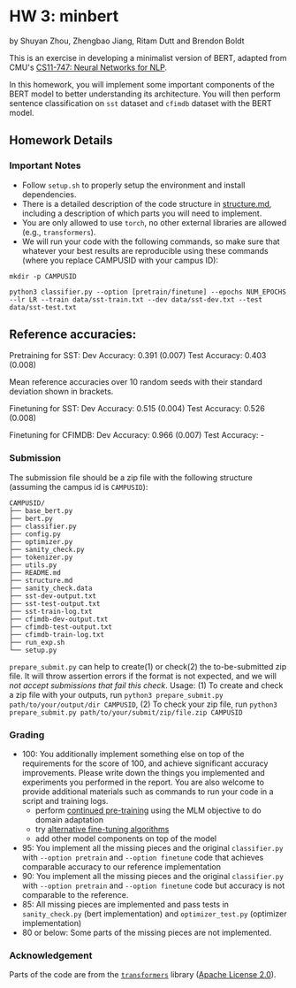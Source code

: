 # HW 3: minbert
by Shuyan Zhou, Zhengbao Jiang, Ritam Dutt and Brendon Boldt

This is an exercise in developing a minimalist version of BERT, adapted from CMU's [CS11-747: Neural Networks for NLP](http://www.phontron.com/class/nn4nlp2020/).

In this homework, you will implement some important components of the BERT model to better understanding its architecture. 
You will then perform sentence classification on ``sst`` dataset and ``cfimdb`` dataset with the BERT model.

## Homework Details

### Important Notes
* Follow `setup.sh` to properly setup the environment and install dependencies.
* There is a detailed description of the code structure in [structure.md](./structure.md), including a description of which parts you will need to implement.
* You are only allowed to use `torch`, no other external libraries are allowed (e.g., `transformers`).
* We will run your code with the following commands, so make sure that whatever your best results are reproducible using these commands (where you replace CAMPUSID with your campus ID):
```
mkdir -p CAMPUSID

python3 classifier.py --option [pretrain/finetune] --epochs NUM_EPOCHS --lr LR --train data/sst-train.txt --dev data/sst-dev.txt --test data/sst-test.txt
```
## Reference accuracies: 

Pretraining for SST:
Dev Accuracy: 0.391 (0.007)
Test Accuracy: 0.403 (0.008)

Mean reference accuracies over 10 random seeds with their standard deviation shown in brackets.

Finetuning for SST:
Dev Accuracy: 0.515 (0.004)
Test Accuracy: 0.526 (0.008)

Finetuning for CFIMDB:
Dev Accuracy: 0.966 (0.007)
Test Accuracy: -

### Submission
The submission file should be a zip file with the following structure (assuming the campus id is ``CAMPUSID``):
```
CAMPUSID/
├── base_bert.py
├── bert.py
├── classifier.py
├── config.py
├── optimizer.py
├── sanity_check.py
├── tokenizer.py
├── utils.py
├── README.md
├── structure.md
├── sanity_check.data
├── sst-dev-output.txt 
├── sst-test-output.txt 
├── sst-train-log.txt 
├── cfimdb-dev-output.txt 
├── cfimdb-test-output.txt 
├── cfimdb-train-log.txt 
├── run_exp.sh 
└── setup.py
```

`prepare_submit.py` can help to create(1) or check(2) the to-be-submitted zip file. It will throw assertion errors if the format is not expected, and we will *not accept submissions that fail this check*. Usage: (1) To create and check a zip file with your outputs, run `python3 prepare_submit.py path/to/your/output/dir CAMPUSID`, (2) To check your zip file, run `python3 prepare_submit.py path/to/your/submit/zip/file.zip CAMPUSID`

### Grading
* 100: You additionally implement something else on top of the requirements for the score of 100, and achieve significant accuracy improvements. Please write down the things you implemented and experiments you performed in the report. You are also welcome to provide additional materials such as commands to run your code in a script and training logs.
    * perform [continued pre-training](https://arxiv.org/abs/2004.10964) using the MLM objective to do domain adaptation
    * try [alternative fine-tuning algorithms](https://www.aclweb.org/anthology/2020.acl-main.197)
    * add other model components on top of the model
* 95: You implement all the missing pieces and the original ``classifier.py`` with ``--option pretrain`` and ``--option finetune`` code that achieves comparable accuracy to our reference implementation
* 90: You implement all the missing pieces and the original ``classifier.py`` with ``--option pretrain`` and ``--option finetune`` code but accuracy is not comparable to the reference.
* 85: All missing pieces are implemented and pass tests in ``sanity_check.py`` (bert implementation) and ``optimizer_test.py`` (optimizer implementation)
* 80 or below: Some parts of the missing pieces are not implemented.

### Acknowledgement
Parts of the code are from the [`transformers`](https://github.com/huggingface/transformers) library ([Apache License 2.0](./LICENSE)).
